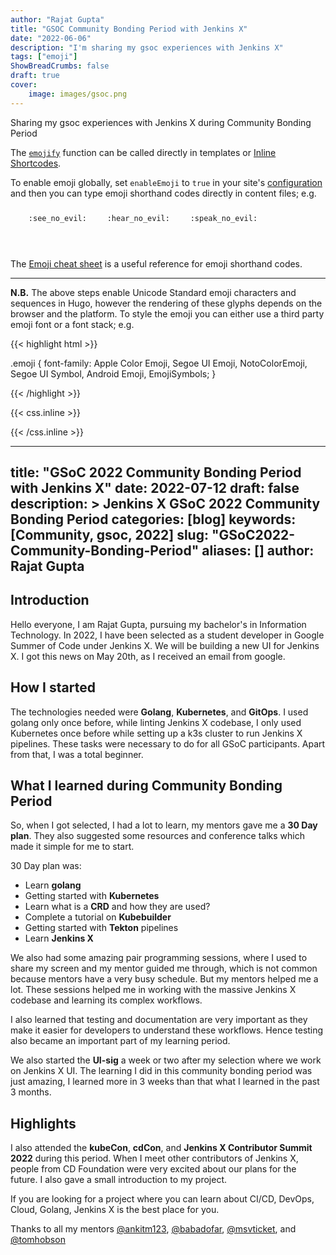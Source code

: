 ```yaml
---
author: "Rajat Gupta"
title: "GSOC Community Bonding Period with Jenkins X"
date: "2022-06-06"
description: "I'm sharing my gsoc experiences with Jenkins X"
tags: ["emoji"]
ShowBreadCrumbs: false
draft: true
cover:
    image: images/gsoc.png
---
```


Sharing my gsoc experiences with Jenkins X during Community Bonding Period

<!--more-->

The [`emojify`](https://gohugo.io/functions/emojify/) function can be called directly in templates or [Inline Shortcodes](https://gohugo.io/templates/shortcode-templates/#inline-shortcodes).

To enable emoji globally, set `enableEmoji` to `true` in your site's [configuration](https://gohugo.io/getting-started/configuration/) and then you can type emoji shorthand codes directly in content files; e.g.

<p><span class="nowrap"><span class="emojify">🙈</span> <code>:see_no_evil:</code></span>  <span class="nowrap"><span class="emojify">🙉</span> <code>:hear_no_evil:</code></span>  <span class="nowrap"><span class="emojify">🙊</span> <code>:speak_no_evil:</code></span></p>
<br>

The [Emoji cheat sheet](http://www.emoji-cheat-sheet.com/) is a useful reference for emoji shorthand codes.

---

**N.B.** The above steps enable Unicode Standard emoji characters and sequences in Hugo, however the rendering of these glyphs depends on the browser and the platform. To style the emoji you can either use a third party emoji font or a font stack; e.g.

{{< highlight html >}}

.emoji {
    font-family: Apple Color Emoji, Segoe UI Emoji, NotoColorEmoji, Segoe UI Symbol, Android Emoji, EmojiSymbols;
}

{{< /highlight >}}


{{< css.inline >}}

<style>
.emojify {
	font-family: Apple Color Emoji, Segoe UI Emoji, NotoColorEmoji, Segoe UI Symbol, Android Emoji, EmojiSymbols;
	font-size: 2rem;
	vertical-align: middle;
}
@media screen and (max-width:650px) {
  .nowrap {
    display: block;
    margin: 25px 0;
  }
}
</style>

{{< /css.inline >}}


---
title: "GSoC 2022 Community Bonding Period with Jenkins X"
date: 2022-07-12
draft: false
description: >
  Jenkins X GSoC 2022 Community Bonding Period
categories: [blog]
keywords: [Community, gsoc, 2022]
slug: "GSoC2022-Community-Bonding-Period"
aliases: []
author: Rajat Gupta
---

## Introduction

Hello everyone, I am Rajat Gupta, pursuing my bachelor's in Information Technology.
In 2022, I have been selected as a student developer in Google Summer of Code under Jenkins X.
We will be building a new UI for Jenkins X. I got this news on May 20th, as I received an email from google.

## How I started

The technologies needed were **Golang**, **Kubernetes**, and **GitOps**.
I used golang only once before, while linting Jenkins X codebase, I only used Kubernetes once before while setting up a k3s cluster to run Jenkins X pipelines. These tasks were necessary to do for all GSoC participants. Apart from that, I was a total beginner.

## What I learned during Community Bonding Period

So, when I got selected, I had a lot to learn, my mentors gave me a **30 Day plan**.
They also suggested some resources and conference talks which made it simple for me to start.

30 Day plan was: 
- Learn **golang**
- Getting started with **Kubernetes**
- Learn what is a **CRD** and how they are used?
- Complete a tutorial on **Kubebuilder**
- Getting started with **Tekton** pipelines
- Learn **Jenkins X**

We also had some amazing pair programming sessions, where I used to share my screen and my mentor guided me through, which is not common because mentors have a very busy schedule.
But my mentors helped me a lot.
These sessions helped me in working with the massive Jenkins X codebase and learning its complex workflows.

I also learned that testing and documentation are very important as they make it easier for developers to understand these workflows.
Hence testing also became an important part of my learning period. 


We also started the **UI-sig** a week or two after my selection where we work on Jenkins X UI. 
The learning I did in this community bonding period was just amazing, I learned more in 3 weeks than that what I learned in the past 3 months.

## Highlights

I also attended the **kubeCon**, **cdCon**, and **Jenkins X Contributor Summit 2022** during this period.
When I meet other contributors of Jenkins X, people from CD Foundation were very excited about our plans for the future.
I also gave a small introduction to my project.

If you are looking for a project where you can learn about CI/CD, DevOps, Cloud, Golang, Jenkins X is the best place for you.

Thanks to all my mentors [@ankitm123](https://github.com/ankitm123), [@babadofar](https://github.com/babadofar), [@msvticket](https://github.com/msvticket), and [@tomhobson](https://github.com/tomhobson)